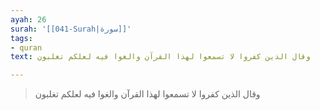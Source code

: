```yaml
---
ayah: 26
surah: '[[041-Surah|سورة]]'
tags:
- quran
text: وقال الذين كفروا لا تسمعوا لهذا القرآن والغوا فيه لعلكم تغلبون

---
```

> وقال الذين كفروا لا تسمعوا لهذا القرآن والغوا فيه لعلكم تغلبون
